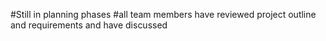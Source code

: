 #Still in planning phases
#all team members have reviewed project outline and requirements and have discussed